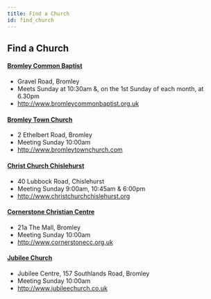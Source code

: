 ```yaml
---
title: Find a Church
id: find_church
---
```


## Find a Church

#### [Bromley Common Baptist](http://www.bromleycommonbaptist.org.uk/)
* Gravel Road, Bromley
* Meets Sunday at 10:30am &, on the 1st Sunday of each month, at 6.30pm
* <http://www.bromleycommonbaptist.org.uk>

#### [Bromley Town Church](http://www.bromleytownchurch.com)
* 2 Ethelbert Road, Bromley
* Meeting Sunday 10:00am
* <http://www.bromleytownchurch.com>

#### [Christ Church Chislehurst](http://www.christchurchchislehurst.org)
* 40 Lubbock Road, Chislehurst
* Meeting Sunday 9:00am, 10:45am & 6:00pm
* <http://www.christchurchchislehurst.org>


#### [Cornerstone Christian Centre](http://www.cornerstonecc.org.uk)
* 21a The Mall, Bromley
* Meeting Sunday 10:00am
* <http://www.cornerstonecc.org.uk>

#### [Jubilee Church](http://www.jubileechurch.co.uk)
* Jubilee Centre, 157 Southlands Road, Bromley
* Meeting Sunday 10:00am
* <http://www.jubileechurch.co.uk>